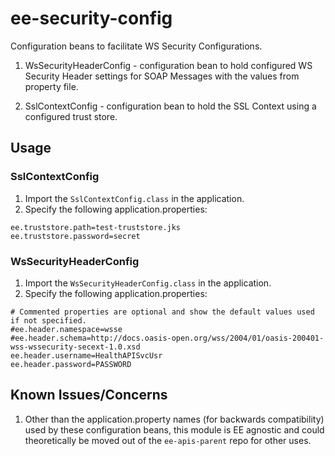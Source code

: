 # ee-security-config

Configuration beans to facilitate WS Security Configurations.

1. WsSecurityHeaderConfig - configuration bean to hold configured WS Security Header settings for SOAP Messages with the values from property file.

2. SslContextConfig - configuration bean to hold the SSL Context using a configured trust store.

## Usage

### SslContextConfig

1. Import the `SslContextConfig.class` in the application.
2. Specify the following application.properties:
```
ee.truststore.path=test-truststore.jks
ee.truststore.password=secret
```

### WsSecurityHeaderConfig

1. Import the `WsSecurityHeaderConfig.class` in the application.
2. Specify the following application.properties:
```
# Commented properties are optional and show the default values used if not specified.
#ee.header.namespace=wsse
#ee.header.schema=http://docs.oasis-open.org/wss/2004/01/oasis-200401-wss-wssecurity-secext-1.0.xsd
ee.header.username=HealthAPISvcUsr
ee.header.password=PASSWORD
```

## Known Issues/Concerns

1. Other than the application.property names (for backwards compatibility) used by these configuration beans, this module is EE agnostic and could theoretically be moved out of the `ee-apis-parent` repo for other uses.
